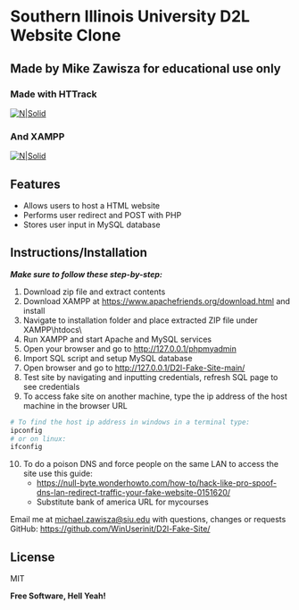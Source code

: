 # Southern Illinois University D2L Website Clone
## **Made by Mike Zawisza for educational use only**

### Made with HTTrack
[![N|Solid](https://www.httrack.com/images/header_title_4.png)](https://www.httrack.com/)
### And XAMPP
[![N|Solid](https://www.apachefriends.org/images/xampp-logo-ac950edf.svg)](https://www.apachefriends.org/)

## Features
- Allows users to host a HTML website
- Performs user redirect and POST with PHP
- Stores user input in MySQL database

## Instructions/Installation
***Make sure to follow these step-by-step:***
1. Download zip file and extract contents
2. Download XAMPP at https://www.apachefriends.org/download.html and install
3. Navigate to installation folder and place extracted ZIP file under XAMPP\htdocs\
4. Run XAMPP and start Apache and MySQL services
5. Open your browser and go to http://127.0.0.1/phpmyadmin
6. Import SQL script and setup MySQL database
7. Open browser and go to http://127.0.0.1/D2l-Fake-Site-main/
8. Test site by navigating and inputting credentials, refresh SQL page to see credentials
9. To access fake site on another machine, type the ip address of the host machine in the browser URL
```sh 
# To find the host ip address in windows in a terminal type:
ipconfig
# or on linux:
ifconfig
```
10. To do a poison DNS and force people on the same LAN to access the site use this guide:
    - https://null-byte.wonderhowto.com/how-to/hack-like-pro-spoof-dns-lan-redirect-traffic-your-fake-website-0151620/
    - Substitute bank of america URL for mycourses 


Email me at michael.zawisza@siu.edu with questions, changes or requests
GitHub: https://github.com/WinUserinit/D2l-Fake-Site/

## License
MIT

**Free Software, Hell Yeah!**
